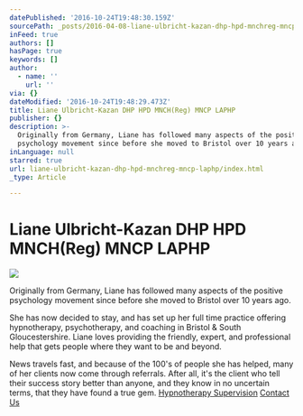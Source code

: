 ```yaml
---
datePublished: '2016-10-24T19:48:30.159Z'
sourcePath: _posts/2016-04-08-liane-ulbricht-kazan-dhp-hpd-mnchreg-mncp-laphp.md
inFeed: true
authors: []
hasPage: true
keywords: []
author:
  - name: ''
    url: ''
via: {}
dateModified: '2016-10-24T19:48:29.473Z'
title: Liane Ulbricht-Kazan DHP HPD MNCH(Reg) MNCP LAPHP
publisher: {}
description: >-
  Originally from Germany, Liane has followed many aspects of the positive
  psychology movement since before she moved to Bristol over 10 years ago.
inLanguage: null
starred: true
url: liane-ulbricht-kazan-dhp-hpd-mnchreg-mncp-laphp/index.html
_type: Article

---
```

# Liane Ulbricht-Kazan DHP HPD MNCH(Reg) MNCP LAPHP
![](https://s3-us-west-2.amazonaws.com/the-grid-img/p/e7238881d9c231f869ca0c00baaa75461fe49972.png)

Originally from Germany, Liane has followed many aspects of the positive psychology movement since before she moved to Bristol over 10 years ago.

She has now decided to stay, and has set up her full time practice offering hypnotherapy, psychotherapy, and coaching in Bristol & South Gloucestershire. Liane loves providing the friendly, expert, and professional help that gets people where they want to be and beyond.

News travels fast, and because of the 100's of people she has helped, many of her clients now come through referrals. After all, it's the client who tell their success story better than anyone, and they know in no uncertain terms, that they have found a true gem.
[Hypnotherapy Supervision][0]
[Contact Us][1]

[0]: http://www.cliftonhypnotherapy.com/hypnotherapy-supervision/
[1]: http://www.cliftonhypnotherapy.com/Contact-Us/